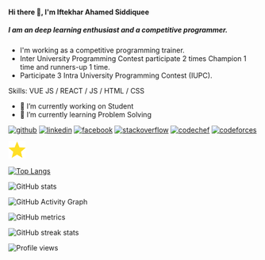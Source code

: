 #### Hi there 👋, I'm Iftekhar Ahamed Siddiquee
##### I am an deep learning enthusiast and a competitive programmer.
* I'm working as a competitive programming trainer.
* Inter University Programming Contest participate 2 times Champion 1 time and runners-up 1 time.
* Participate 3 Intra University Programming Contest (IUPC).

Skills: VUE JS / REACT / JS / HTML / CSS

- 🔭 I’m currently working on Student 
- 🌱 I’m currently learning Problem Solving 


[<img src='https://cdn.jsdelivr.net/npm/simple-icons@3.0.1/icons/github.svg' alt='github' height='40'>](https://github.com/https://github.com/Iftekhar-Ahamed)  [<img src='https://cdn.jsdelivr.net/npm/simple-icons@3.0.1/icons/linkedin.svg' alt='linkedin' height='40'>](https://www.linkedin.com/in/https://www.linkedin.com/in/iftekhar-ahamed-siddiquee-ab9992205//)  [<img src='https://cdn.jsdelivr.net/npm/simple-icons@3.0.1/icons/facebook.svg' alt='facebook' height='40'>](https://www.facebook.com/https://www.facebook.com/iftekharahamedsiddiquee)  [<img src='https://cdn.jsdelivr.net/npm/simple-icons@3.0.1/icons/stackoverflow.svg' alt='stackoverflow' height='40'>](https://stackoverflow.com/users/https://stackoverflow.com/users/19762945/iftekhar-ahamed-siddiquee)  [<img src='https://cdn.jsdelivr.net/npm/simple-icons@3.0.1/icons/codechef.svg' alt='codechef' height='40'>](https://www.codechef.com/users/iftekhar_ahame)  [<img src='https://cdn.jsdelivr.net/npm/simple-icons@3.0.1/icons/codeforces.svg' alt='codeforces' height='40'>](https://codeforces.com/profile/GUSSURI)  

<a href='https://stars.github.com/'><img src='https://raw.githubusercontent.com/acervenky/animated-github-badges/master/assets/starbadge.gif' width='35' height='35'></a> 

[![Top Langs](https://github-readme-stats.vercel.app/api/top-langs/?username=https://github.com/Iftekhar-Ahamed)](https://github.com/anuraghazra/github-readme-stats)

![GitHub stats](https://github-readme-stats.vercel.app/api?username=https://github.com/Iftekhar-Ahamed&show_icons=true)  

![GitHub Activity Graph](https://activity-graph.herokuapp.com/graph?username=https://github.com/Iftekhar-Ahamed)  

![GitHub metrics](https://metrics.lecoq.io/https://github.com/Iftekhar-Ahamed)  

![GitHub streak stats](https://github-readme-streak-stats.herokuapp.com/?user=https://github.com/Iftekhar-Ahamed)  

![Profile views](https://gpvc.arturio.dev/https://github.com/Iftekhar-Ahamed)  
